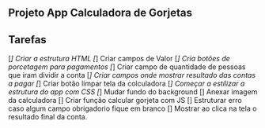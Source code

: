 ## Projeto App Calculadora de Gorjetas

## Tarefas
[*] Criar a estrutura HTML
[*] Criar campos de Valor
[*] Cria  botões de porcetagem para pagamentos
[*] Criar campo de quantidade de pessoas que iram dividir a conta
[*] Criar  campos onde mostrar resultado das contas a pagar
[*] Criar botão limpar tela da colculadora
[*] Começar a estilizar a estrutura do app com CSS
[*] Mudar fundo do background
[] Anexar imagem da calculadora 
[] Criar função calcular gorjeta com JS 
[] Estruturar erro caso algum campo obrigadorio fique em branco
[] Mostrar ao clica na tela o resultado final da conta.